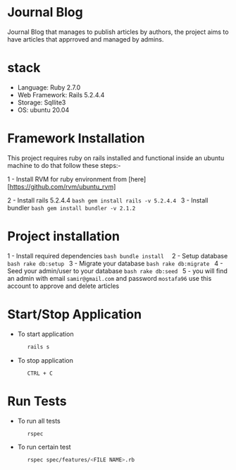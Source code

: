 # Journal Blog

Journal Blog that manages to publish articles by authors, the project aims to have articles that apprroved and managed by admins.


# stack 

- Language: Ruby 2.7.0
- Web Framework: Rails 5.2.4.4
- Storage: Sqllite3
- OS: ubuntu 20.04

# Framework Installation
 
 This project requires ruby on rails installed and functional inside an ubuntu machine to do that follow these steps:- 

 1 - Install RVM for ruby environment from [here][https://github.com/rvm/ubuntu_rvm]
 
 2 - Install rails 5.2.4.4
    ```bash
        gem install rails -v 5.2.4.4
    ```
 3 - Install bundler 
    ```bash
        gem install bundler -v 2.1.2
    ```

# Project installation 

 1 - Install required dependencies
    ```bash
        bundle install 
    ```
 2 - Setup database
    ```bash
        rake db:setup
    ```
 3 - Migrate your database
    ```bash
        rake db:migrate
    ```
4 - Seed your admin/user to your database
    ```bash
        rake db:seed
    ```
5 - you will find an admin with email `samir@gmail.com` and password `mostafa96` use this account to approve and delete articles

# Start/Stop Application

* To start application 
    ```bash
       rails s
    ```

* To stop application 
    ```
       CTRL + C
    ```

# Run Tests

* To run all tests 
    ```bash
       rspec
    ```

* To run certain test 
    ```bash
       rspec spec/features/<FILE NAME>.rb
    ```
